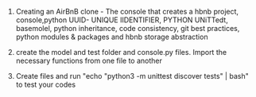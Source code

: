 1)	Creating an AirBnB clone - The console that creates a hbnb project, console,python UUID- UNIQUE IIDENTIFIER, PYTHON UNiTTedt, basemolel, python inheritance, code consistency, git best practices, python modules & packages and hbnb storage abstraction

2) create the model and test folder and console.py files. Import the necessary functions from one file to another

3) Create files and run "echo "python3 -m unittest discover tests" | bash" to test your codes
